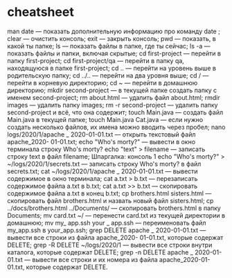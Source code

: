 # cheatsheet
man date — показать дополнительную информацию про команду date ;
clear — очистить консоль;
exit — закрыть консоль;
pwd — показать, в какой ты папке;
ls — показать файлы в папке, где ты сейчас;
ls -a — показать файлы и папки, включая скрытые;
cd first-project — перейти в папку first-project;
cd first-project/qa — перейти в папку qa, находящуюся в папке first-project;
cd .. — перейти на уровень выше в родительскую папку;
cd ../.. — перейти на два уровня выше;
cd / — перейти в корневую директорию;
cd ~ — перейти в домашнюю директорию;
mkdir second-project — в текущей папке создать папку с именем second-project;
rm about.html — удалить файл about.html;
rmdir images — удалить папку images;
rm -r second-project — удалить папку second-project и всё, что она содержит;
touch Main.java — создать файл Main.java в текущей папке;
touch Main.java Cat.java — если нужно создать несколько файлов, их имена
можно вводить через пробел;
nano logs/2020/1/apache
_
2020-01-01.txt — открыть текстовый файл apache_2020-
01-01.txt;
echo "Who's morty?" — вывести в окно терминала строку Who's morty?
echo "text" > filename — записать строку text в файл filename;
Шпаргалка: консоль 1
echo "Who's morty?" > ~/logs/2020/1/secrets.txt — записать строку Who's morty? в
файл secrets.txt;
cat ~/logs/2020/1/apache
_
2020-01-01.txt — вывести содержимое в окно терминала;
cat a.txt > b.txt — перезаписать содержимое файла a.txt в b.txt;
cat a.txt >> b.txt — скопировать содержимое файла a.txt в конец b.txt;
cp brothers.html sisters.html — скопировать файл brothers.html и назвать новый
файл sisters.html;
cp ../docs/brothers.html ../Documents/ — скопировать brothers.html в папку
Documents;
mv card.txt ~/ — перенести card.txt из текущей директории в домашнюю;
mv my_
app.ssh your
_
app.ssh — переименовать файл my_app.ssh в your_app.ssh;
grep DELETE apache
_
2020-01-01.txt — вывести все строки из файла apache_2020-
01-01.txt, которые содержат DELETE;
grep -R DELETE ~/logs/2020/1 — вывести все строки внутри каталога, которые
содержат DELETE;
grep -n DELETE apache
_
2020-01-01.txt — вывести все строки и их номера из файла
apache_2020-01-01.txt, которые содержат DELETE.
